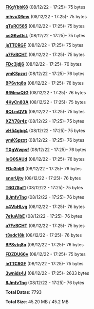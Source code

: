[**FKgYbbK8**](/data/FKgYbbK8.txt) (08/12/22 - 17:25)- 75 bytes

[**mhvuX6mv**](/data/mhvuX6mv.txt) (08/12/22 - 17:25)- 75 bytes

[**qTuRC585**](/data/qTuRC585.txt) (08/12/22 - 17:25)- 75 bytes

[**csGKwDsL**](/data/csGKwDsL.txt) (08/12/22 - 17:25)- 75 bytes

[**jeTTCRGF**](/data/jeTTCRGF.txt) (08/12/22 - 17:25)- 75 bytes

[**a7FzBCHT**](/data/a7FzBCHT.txt) (08/12/22 - 17:25)- 75 bytes

[**FDc3jdj6**](/data/FDc3jdj6.txt) (08/12/22 - 17:25)- 76 bytes

[**ymKSpzxt**](/data/ymKSpzxt.txt) (08/12/22 - 17:25)- 76 bytes

[**BPSvtq8p**](/data/BPSvtq8p.txt) (08/12/22 - 17:25)- 76 bytes

[**8fMmaQtG**](/data/8fMmaQtG.txt) (08/12/22 - 17:25)- 76 bytes

[**4KyCn83A**](/data/4KyCn83A.txt) (08/12/22 - 17:25)- 75 bytes

[**9QLmQV1i**](/data/9QLmQV1i.txt) (08/12/22 - 17:25)- 75 bytes

[**XZY78r4z**](/data/XZY78r4z.txt) (08/12/22 - 17:25)- 75 bytes

[**vH54gbq4**](/data/vH54gbq4.txt) (08/12/22 - 17:25)- 75 bytes

[**ymKSpzxt**](/data/ymKSpzxt.txt) (08/12/22 - 17:25)- 76 bytes

[**TXgWwpsf**](/data/TXgWwpsf.txt) (08/12/22 - 17:25)- 76 bytes

[**iuQ0SAUd**](/data/iuQ0SAUd.txt) (08/12/22 - 17:25)- 76 bytes

[**FDc3jdj6**](/data/FDc3jdj6.txt) (08/12/22 - 17:25)- 76 bytes

[**snnrUjtv**](/data/snnrUjtv.txt) (08/12/22 - 17:25)- 76 bytes

[**T6G7Spf1**](/data/T6G7Spf1.txt) (08/12/22 - 17:25)- 75 bytes

[**8JmfvTng**](/data/8JmfvTng.txt) (08/12/22 - 17:25)- 76 bytes

[**c4VbHLvg**](/data/c4VbHLvg.txt) (08/12/22 - 17:25)- 76 bytes

[**7e1uA1bE**](/data/7e1uA1bE.txt) (08/12/22 - 17:25)- 76 bytes

[**a7FzBCHT**](/data/a7FzBCHT.txt) (08/12/22 - 17:25)- 75 bytes

[**t3sdc18k**](/data/t3sdc18k.txt) (08/12/22 - 17:25)- 76 bytes

[**BPSvtq8p**](/data/BPSvtq8p.txt) (08/12/22 - 17:25)- 76 bytes

[**FDZDU66v**](/data/FDZDU66v.txt) (08/12/22 - 17:25)- 75 bytes

[**jeTTCRGF**](/data/jeTTCRGF.txt) (08/12/22 - 17:25)- 75 bytes

[**3wnids4J**](/data/3wnids4J.txt) (08/12/22 - 17:25)- 2633 bytes

[**8JmfvTng**](/data/8JmfvTng.txt) (08/12/22 - 17:25)- 76 bytes

**Total Datas**: 7793

**Total Size**: 45.20 MB / 45.2 MB